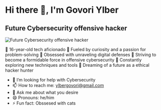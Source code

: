 ### <h1>Hi there 👋, I'm Govori Ylber</h1>
#### <h2>Future Cybersecurity offensive hacker</h2>
![Future Cybersecurity offensive hacker](https://pbs.twimg.com/profile_banners/1720344762492891136/1714504915/600x200)

🔹 16-year-old tech aficionado
🔹 Fueled by curiosity and a passion for problem-solving
🔹 Obsessed with unraveling digital defenses
🔹 Striving to become a formidable force in offensive cybersecurity
🔹 Constantly exploring new techniques and tools
🔹 Dreaming of a future as a ethical hacker hunter

- 🤔 I’m looking for help with Cybersecurity
- 📫 How to reach me: ylbergovori@gmail.com 
- 💬 Ask me about what you desire 
- 😄 Pronouns: he/him 
- ⚡ Fun fact: Obssesed with cats


